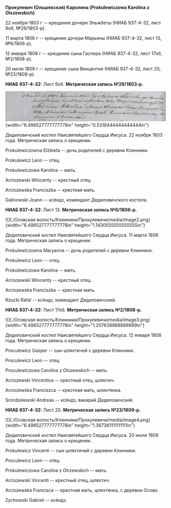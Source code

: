**Прокулевич (Ольшевская) Каролина (Prokulewiczowa Karolina z
Olszewskich)**

22 ноября 1803 г -- крещение дочери Эльжбеты (НИАБ 937-4-32, лист 9об,
№29/1803-р).

11 марта 1806 г -- крещение дочери Марьяны (НИАБ 937-4-32, лист 13,
№6/1806-р).

12 января 1808 г -- крещение сына Гаспера (НИАБ 937-4-32, лист 17об,
№2/1808-р).

20 июля 1809 г -- крещение сына Винцентия (НИАБ 937-4-32, лист 20,
№23/1809-р).

**НИАБ 937-4-32:** Лист 9об. **Метрическая запись №29/1803-р.**

![](./media/26478c688403ce114da53cef4ca07f87c406c7fc.png){width="6.496527777777778in"
height="0.5319444444444444in"}

Дедиловичский костел Наисвятейшего Сердца Иисуса. 22 ноября 1803 года.
Метрическая запись о крещении.

Prokulewiczowna Elżbieta -- дочь родителей с деревни Клинники.

Prokulewicz Leon -- отец.

Prokulewiczowa Karolina -- мать.

Arciszewski Wincenty -- крестный отец.

Arciszewska Franciszka -- крестная мать.

Galinowski Joann -- ксёндз, комендант Дедиловичского костела.

**НИАБ 937-4-32:** Лист 13. **Метрическая запись №6/1806-р.**

![](./Осовская волость/Клинники/Прокулевичи/media/image2.png){width="6.496527777777778in"
height="1.1430555555555555in"}

Дедиловичский костел Наисвятейшего Сердца Иисуса. 11 марта 1806 года.
Метрическая запись о крещении.

Prokulewiczowna Maryanna -- дочь родителей с деревни Клинники.

Prokulewicz Leon -- отец.

Prokulewiczowa Karolina -- мать.

Arciszewski Wincenty -- крестный отец.

Arciszewska Franciszka -- крестная мать.

Rzucki Rafal -- ксёндз, комендант Дедиловичский.

**НИАБ 937-4-32:** Лист 17об. **Метрическая запись №2/1808-р.**

![](./Осовская волость/Клинники/Прокулевичи/media/image3.png){width="6.496527777777778in"
height="1.207638888888889in"}

Дедиловичский костел Наисвятейшего Сердца Иисуса. 12 января 1808 года.
Метрическая запись о крещении.

Proculewicz Gasper -- сын шляхтичей с деревни Клинники.

Proculewicz Leon -- отец.

Proculewiczowa Carolina z Olszewskich -- мать.

Arciszewski Vincentius -- крестный отец, шляхтич.

Arciszewska Franciszca -- крестная мать, шляхтянка.

Scindzelewski Andreas -- ксёндз, викарий Дедиловичский.

**НИАБ 937-4-32:** Лист 20. **Метрическая запись №23/1809-р.**

![](./Осовская волость/Клинники/Прокулевичи/media/image4.png){width="6.496527777777778in"
height="1.367361111111111in"}

Дедиловичский костел Наисвятейшего Сердца Иисуса. 20 июля 1809 года.
Метрическая запись о крещении.

Prokulewicz Vincenti -- сын шляхтичей с деревни Клинники.

Proculewicz Leon -- отец.

Prokulewiczowa Carolina z Olrzewskich -- мать.

Arciszewski Vincenti -- крестный отец, шляхтич.

Arciszewska Francisca -- крестная мать, шляхтянка, с деревни Осово.

Zychowski Gabriel -- ксёндз.

